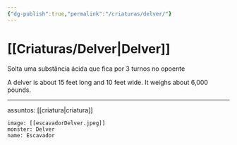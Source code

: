 ```yaml
---
{"dg-publish":true,"permalink":"/criaturas/delver/"}
---
```



# [[Criaturas/Delver\|Delver]]
Solta uma substância ácida que fica por 3 turnos no opoente

A delver is about 15 feet long and 10 feet wide. It weighs about 6,000 pounds.


---
assuntos: [[criatura\|criatura]] 
```statblock
image: [[escavadorDelver.jpeg]]
monster: Delver
name: Escavador
```
